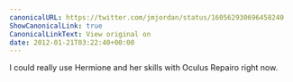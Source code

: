 ```yaml
---
canonicalURL: https://twitter.com/jmjordan/status/160562930696458240
ShowCanonicalLink: true
CanonicalLinkText: View original on
date: 2012-01-21T03:22:40+00:00
---
```

I could really use Hermione and her skills with Oculus Repairo right now.